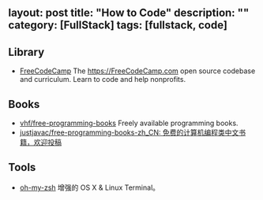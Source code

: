 layout: post
title: "How to Code"
description: ""
category: [FullStack]
tags: [fullstack, code]
---

## Library

- [FreeCodeCamp](https://github.com/FreeCodeCamp/FreeCodeCamp) The https://FreeCodeCamp.com open source codebase and curriculum. Learn to code and help nonprofits.

## Books

- [vhf/free-programming-books](https://github.com/vhf/free-programming-books) Freely available programming books.
- [justjavac/free-programming-books-zh_CN: 免费的计算机编程类中文书籍，欢迎投稿](https://github.com/justjavac/free-programming-books-zh_CN#cc)

## Tools

- [oh-my-zsh](https://github.com/robbyrussell/oh-my-zsh) 增强的 OS X & Linux Terminal。
